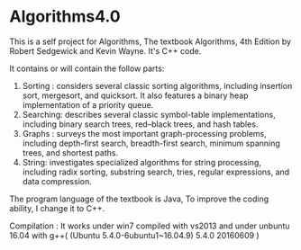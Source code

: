 # Algorithms4.0
This is a self project for Algorithms, The textbook Algorithms, 4th Edition by Robert Sedgewick and Kevin Wayne.  It's C++ code.

It contains or will contain the follow parts: 
1. Sorting : considers several classic sorting algorithms, including insertion sort, mergesort, and quicksort. It also features a binary heap implementation of a priority queue.
2. Searching: describes several classic symbol-table implementations, including binary search trees, red–black trees, and hash tables.
3. Graphs : surveys the most important graph-processing problems, including depth-first search, breadth-first search, minimum spanning trees, and shortest paths.
4. String: investigates specialized algorithms for string processing, including radix sorting, substring search, tries, regular expressions, and data compression.

The program language of the  textbook is Java, To improve the coding ability, I change it to C++.

Compilation : It works under win7 compiled with vs2013 and under unbuntu 16.04 with g++( (Ubuntu 5.4.0-6ubuntu1~16.04.9) 5.4.0 20160609 )

